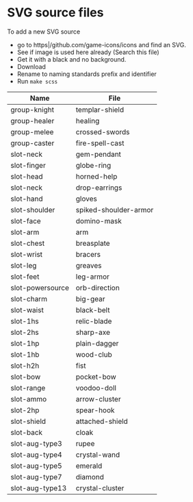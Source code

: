 # SVG source files 

To add a new SVG source 
* go to https|/github.com/game-icons/icons and find an SVG. 
* See if image is used here already (Search this file)
* Get it with a black and no background. 
* Download
* Rename to naming standards prefix and identifier
* Run `make scss`

Name|File
---|---
group-knight|templar-shield
group-healer|healing
group-melee|crossed-swords
group-caster|fire-spell-cast
slot-neck|gem-pendant
slot-finger|globe-ring
slot-head|horned-help
slot-neck|drop-earrings
slot-hand|gloves
slot-shoulder|spiked-shoulder-armor
slot-face|domino-mask
slot-arm|arm
slot-chest|breasplate
slot-wrist|bracers
slot-leg|greaves
slot-feet|leg-armor
slot-powersource|orb-direction
slot-charm|big-gear
slot-waist|black-belt
slot-1hs|relic-blade
slot-2hs|sharp-axe
slot-1hp|plain-dagger
slot-1hb|wood-club
slot-h2h|fist
slot-bow|pocket-bow
slot-range|voodoo-doll
slot-ammo|arrow-cluster
slot-2hp|spear-hook
slot-shield|attached-shield
slot-back|cloak
slot-aug-type3|rupee
slot-aug-type4|crystal-wand
slot-aug-type5|emerald
slot-aug-type7|diamond
slot-aug-type13|crystal-cluster